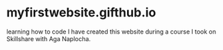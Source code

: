 # myfirstwebsite.gifthub.io
learning how to code
I have created this website during a course I took on Skillshare with Aga Naplocha.
